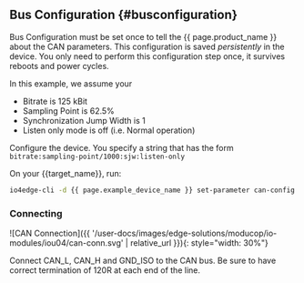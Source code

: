 ## Bus Configuration {#busconfiguration}

Bus Configuration must be set once to tell the {{ page.product_name }} about the CAN parameters. This configuration is saved *persistently* in the device. You only need to perform this configuration step once, it survives reboots and power cycles.

In this example, we assume your
* Bitrate is 125 kBit
* Sampling Point is 62.5%
* Synchronization Jump Width is 1
* Listen only mode is off (i.e. Normal operation)

Configure the device. You specify a string that has the form `bitrate:sampling-point/1000:sjw:listen-only`

On your {{target_name}}, run:
```bash
io4edge-cli -d {{ page.example_device_name }} set-parameter can-config 125000:625:1:0
```

### Connecting

![CAN Connection]({{ '/user-docs/images/edge-solutions/moducop/io-modules/iou04/can-conn.svg' | relative_url }}){: style="width: 30%"}

Connect CAN_L, CAN_H and GND_ISO to the CAN bus. Be sure to have correct termination of 120R at each end of the line.
